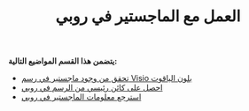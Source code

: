 ﻿---
title: العمل مع الماجستير في روبي
type: docs
weight: 20
url: /ar/java/working-with-masters-in-ruby/
---
**يتضمن هذا القسم المواضيع التالية:**

- [تحقق من وجود ماجستير في رسم Visio بلون الياقوت](/diagram/ar/java/check-presence-of-a-master-in-the-visio-drawing-in-ruby/)
- [احصل على كائن رئيسي من الرسم في روبي](/diagram/ar/java/get-master-object-from-drawing-in-ruby/)
- [استرجع معلومات الماجستير في روبي](/diagram/ar/java/retrieve-the-masters-information-in-ruby/)
